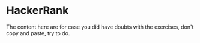 # HackerRank

The content here are for case you did have doubts with the exercises, don't copy and paste, try to do.
